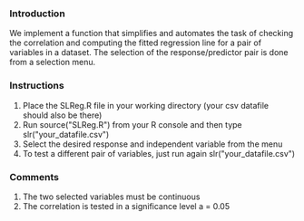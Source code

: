 ### Introduction

We implement a function that simplifies and automates the task of checking the correlation 
and computing the fitted regression line for a pair of variables in a dataset.
The selection of the response/predictor pair is done from a selection menu. 

### Instructions

1. Place the SLReg.R file in your working directory (your csv datafile should also be there)
2. Run source("SLReg.R") from your R console and then type slr("your_datafile.csv")
3. Select the desired response and independent variable from the menu
4. To test a different pair of variables, just run again slr("your_datafile.csv")

### Comments

1. The two selected variables must be continuous
2. The correlation is tested in a significance level a = 0.05
